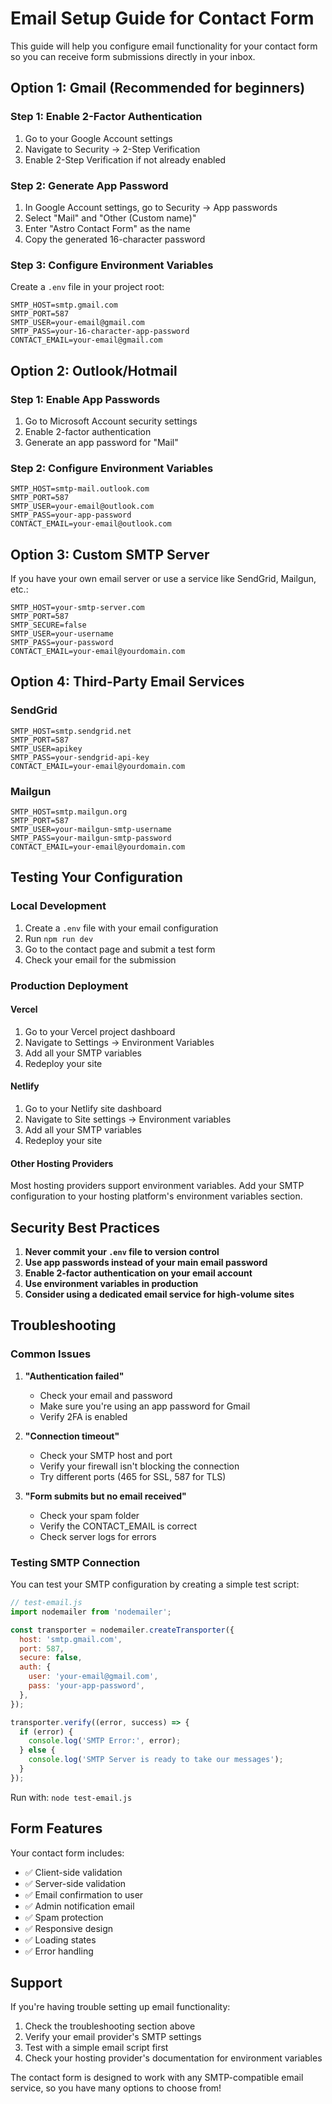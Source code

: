 # Email Setup Guide for Contact Form

This guide will help you configure email functionality for your contact form so you can receive form submissions directly in your inbox.

## Option 1: Gmail (Recommended for beginners)

### Step 1: Enable 2-Factor Authentication
1. Go to your Google Account settings
2. Navigate to Security → 2-Step Verification
3. Enable 2-Step Verification if not already enabled

### Step 2: Generate App Password
1. In Google Account settings, go to Security → App passwords
2. Select "Mail" and "Other (Custom name)"
3. Enter "Astro Contact Form" as the name
4. Copy the generated 16-character password

### Step 3: Configure Environment Variables
Create a `.env` file in your project root:

```env
SMTP_HOST=smtp.gmail.com
SMTP_PORT=587
SMTP_USER=your-email@gmail.com
SMTP_PASS=your-16-character-app-password
CONTACT_EMAIL=your-email@gmail.com
```

## Option 2: Outlook/Hotmail

### Step 1: Enable App Passwords
1. Go to Microsoft Account security settings
2. Enable 2-factor authentication
3. Generate an app password for "Mail"

### Step 2: Configure Environment Variables
```env
SMTP_HOST=smtp-mail.outlook.com
SMTP_PORT=587
SMTP_USER=your-email@outlook.com
SMTP_PASS=your-app-password
CONTACT_EMAIL=your-email@outlook.com
```

## Option 3: Custom SMTP Server

If you have your own email server or use a service like SendGrid, Mailgun, etc.:

```env
SMTP_HOST=your-smtp-server.com
SMTP_PORT=587
SMTP_SECURE=false
SMTP_USER=your-username
SMTP_PASS=your-password
CONTACT_EMAIL=your-email@yourdomain.com
```

## Option 4: Third-Party Email Services

### SendGrid
```env
SMTP_HOST=smtp.sendgrid.net
SMTP_PORT=587
SMTP_USER=apikey
SMTP_PASS=your-sendgrid-api-key
CONTACT_EMAIL=your-email@yourdomain.com
```

### Mailgun
```env
SMTP_HOST=smtp.mailgun.org
SMTP_PORT=587
SMTP_USER=your-mailgun-smtp-username
SMTP_PASS=your-mailgun-smtp-password
CONTACT_EMAIL=your-email@yourdomain.com
```

## Testing Your Configuration

### Local Development
1. Create a `.env` file with your email configuration
2. Run `npm run dev`
3. Go to the contact page and submit a test form
4. Check your email for the submission

### Production Deployment

#### Vercel
1. Go to your Vercel project dashboard
2. Navigate to Settings → Environment Variables
3. Add all your SMTP variables
4. Redeploy your site

#### Netlify
1. Go to your Netlify site dashboard
2. Navigate to Site settings → Environment variables
3. Add all your SMTP variables
4. Redeploy your site

#### Other Hosting Providers
Most hosting providers support environment variables. Add your SMTP configuration to your hosting platform's environment variables section.

## Security Best Practices

1. **Never commit your `.env` file to version control**
2. **Use app passwords instead of your main email password**
3. **Enable 2-factor authentication on your email account**
4. **Use environment variables in production**
5. **Consider using a dedicated email service for high-volume sites**

## Troubleshooting

### Common Issues

1. **"Authentication failed"**
   - Check your email and password
   - Make sure you're using an app password for Gmail
   - Verify 2FA is enabled

2. **"Connection timeout"**
   - Check your SMTP host and port
   - Verify your firewall isn't blocking the connection
   - Try different ports (465 for SSL, 587 for TLS)

3. **"Form submits but no email received"**
   - Check your spam folder
   - Verify the CONTACT_EMAIL is correct
   - Check server logs for errors

### Testing SMTP Connection

You can test your SMTP configuration by creating a simple test script:

```javascript
// test-email.js
import nodemailer from 'nodemailer';

const transporter = nodemailer.createTransporter({
  host: 'smtp.gmail.com',
  port: 587,
  secure: false,
  auth: {
    user: 'your-email@gmail.com',
    pass: 'your-app-password',
  },
});

transporter.verify((error, success) => {
  if (error) {
    console.log('SMTP Error:', error);
  } else {
    console.log('SMTP Server is ready to take our messages');
  }
});
```

Run with: `node test-email.js`

## Form Features

Your contact form includes:
- ✅ Client-side validation
- ✅ Server-side validation
- ✅ Email confirmation to user
- ✅ Admin notification email
- ✅ Spam protection
- ✅ Responsive design
- ✅ Loading states
- ✅ Error handling

## Support

If you're having trouble setting up email functionality:
1. Check the troubleshooting section above
2. Verify your email provider's SMTP settings
3. Test with a simple email script first
4. Check your hosting provider's documentation for environment variables

The contact form is designed to work with any SMTP-compatible email service, so you have many options to choose from!
